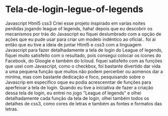 # Tela-de-login-legue-of-legends
Javascript Html5 css3
Criei esse projeto inspirado em varias noites perdidas jogando league of legends, haha!
depois que eu descobrir os mecanismos por trás do Javascript eu fiquei deslumbrado com a opção de ações que eu pude usar para criar um modelo indêntico
ao oficial.. foi ai então que eu tive a ideia de juntar Html5 e css3 com a linguagem Javascript para fazer detalhadamente a tela de login do League of legends,
fiquei muito satisfeito com o resultado, pois consegui colocar os ícones do Facebook, do Gloogle e também do Icloud. fiquei satisfeito com as funções que usei
com Javascript, como o checkbox, foi bastante divertido dar vida a uma pequena função que muitos não podem percerber  ou aomenos dar a miníma, mas com bastante
dedicação e foco, pesquisando sobre o Javascrip em especifico oque eu podia acrescenntar de funções para aperfeioar a tela de login.
Quando eu tive a iniciativa de fazer a criação dessa tela de login, eu entrei no jogo "League of legends" e olhei detalhadamente cada função da tela de login,
olhei também todos os detalhes de css3, como cores de letras e também as fontes e formatos das letras.
